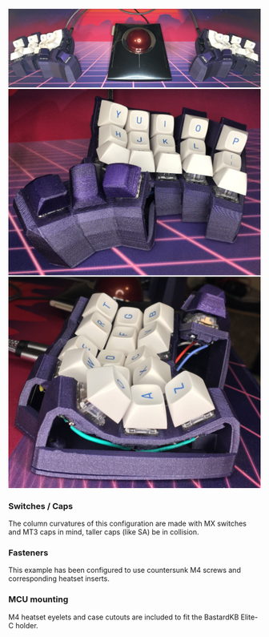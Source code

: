 ![Splaytyl - Both Halves](images/splaytyl_both.jpeg)
![Splaytyl - Front](images/splaytyl_front.jpeg)
![Splaytyl - Side](images/splaytyl_side.jpeg)

### Switches / Caps
The column curvatures of this configuration are made with MX switches and MT3
caps in mind, taller caps (like SA) be in collision.

### Fasteners
This example has been configured to use countersunk M4 screws and corresponding
heatset inserts.

### MCU mounting
M4 heatset eyelets and case cutouts are included to fit the BastardKB Elite-C
holder.
